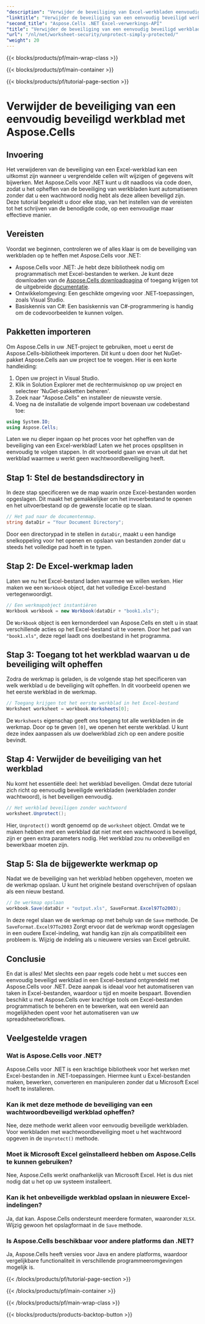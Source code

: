 ```yaml
---
"description": "Verwijder de beveiliging van Excel-werkbladen eenvoudig zonder wachtwoorden met Aspose.Cells voor .NET. Leer de installatie, codestappen en sla de uitvoer naadloos op."
"linktitle": "Verwijder de beveiliging van een eenvoudig beveiligd werkblad met Aspose.Cells"
"second_title": "Aspose.Cells .NET Excel-verwerkings-API"
"title": "Verwijder de beveiliging van een eenvoudig beveiligd werkblad met Aspose.Cells"
"url": "/nl/net/worksheet-security/unprotect-simply-protected/"
"weight": 20
---
```


{{< blocks/products/pf/main-wrap-class >}}

{{< blocks/products/pf/main-container >}}

{{< blocks/products/pf/tutorial-page-section >}}

# Verwijder de beveiliging van een eenvoudig beveiligd werkblad met Aspose.Cells

## Invoering
Het verwijderen van de beveiliging van een Excel-werkblad kan een uitkomst zijn wanneer u vergrendelde cellen wilt wijzigen of gegevens wilt bijwerken. Met Aspose.Cells voor .NET kunt u dit naadloos via code doen, zodat u het opheffen van de beveiliging van werkbladen kunt automatiseren zonder dat u een wachtwoord nodig hebt als deze alleen beveiligd zijn. Deze tutorial begeleidt u door elke stap, van het instellen van de vereisten tot het schrijven van de benodigde code, op een eenvoudige maar effectieve manier.
## Vereisten
Voordat we beginnen, controleren we of alles klaar is om de beveiliging van werkbladen op te heffen met Aspose.Cells voor .NET:
- Aspose.Cells voor .NET: Je hebt deze bibliotheek nodig om programmatisch met Excel-bestanden te werken. Je kunt deze downloaden van de [Aspose.Cells downloadpagina](https://releases.aspose.com/cells/net/) of toegang krijgen tot de uitgebreide [documentatie](https://reference.aspose.com/cells/net/).
- Ontwikkelomgeving: Een geschikte omgeving voor .NET-toepassingen, zoals Visual Studio.
- Basiskennis van C#: Een basiskennis van C#-programmering is handig om de codevoorbeelden te kunnen volgen.
## Pakketten importeren
Om Aspose.Cells in uw .NET-project te gebruiken, moet u eerst de Aspose.Cells-bibliotheek importeren. Dit kunt u doen door het NuGet-pakket Aspose.Cells aan uw project toe te voegen. Hier is een korte handleiding:
1. Open uw project in Visual Studio.
2. Klik in Solution Explorer met de rechtermuisknop op uw project en selecteer 'NuGet-pakketten beheren'.
3. Zoek naar "Aspose.Cells" en installeer de nieuwste versie.
4. Voeg na de installatie de volgende import bovenaan uw codebestand toe:
```csharp
using System.IO;
using Aspose.Cells;
```
Laten we nu dieper ingaan op het proces voor het opheffen van de beveiliging van een Excel-werkblad!
Laten we het proces opsplitsen in eenvoudig te volgen stappen. In dit voorbeeld gaan we ervan uit dat het werkblad waarmee u werkt geen wachtwoordbeveiliging heeft.
## Stap 1: Stel de bestandsdirectory in
In deze stap specificeren we de map waarin onze Excel-bestanden worden opgeslagen. Dit maakt het gemakkelijker om het invoerbestand te openen en het uitvoerbestand op de gewenste locatie op te slaan.
```csharp
// Het pad naar de documentenmap.
string dataDir = "Your Document Directory";
```
Door een directorypad in te stellen in `dataDir`, maakt u een handige snelkoppeling voor het openen en opslaan van bestanden zonder dat u steeds het volledige pad hoeft in te typen.
## Stap 2: De Excel-werkmap laden
Laten we nu het Excel-bestand laden waarmee we willen werken. Hier maken we een `Workbook` object, dat het volledige Excel-bestand vertegenwoordigt.
```csharp
// Een werkmapobject instantiëren
Workbook workbook = new Workbook(dataDir + "book1.xls");
   ```
De `Workbook` object is een kernonderdeel van Aspose.Cells en stelt u in staat verschillende acties op het Excel-bestand uit te voeren. Door het pad van `"book1.xls"`, deze regel laadt ons doelbestand in het programma.
## Stap 3: Toegang tot het werkblad waarvan u de beveiliging wilt opheffen
Zodra de werkmap is geladen, is de volgende stap het specificeren van welk werkblad u de beveiliging wilt opheffen. In dit voorbeeld openen we het eerste werkblad in de werkmap.
```csharp
// Toegang krijgen tot het eerste werkblad in het Excel-bestand
Worksheet worksheet = workbook.Worksheets[0];
```
De `Worksheets` eigenschap geeft ons toegang tot alle werkbladen in de werkmap. Door op te geven `[0]`, we openen het eerste werkblad. U kunt deze index aanpassen als uw doelwerkblad zich op een andere positie bevindt.
## Stap 4: Verwijder de beveiliging van het werkblad
Nu komt het essentiële deel: het werkblad beveiligen. Omdat deze tutorial zich richt op eenvoudig beveiligde werkbladen (werkbladen zonder wachtwoord), is het beveiligen eenvoudig.
```csharp
// Het werkblad beveiligen zonder wachtwoord
worksheet.Unprotect();
```
Hier, `Unprotect()` wordt genoemd op de `worksheet` object. Omdat we te maken hebben met een werkblad dat niet met een wachtwoord is beveiligd, zijn er geen extra parameters nodig. Het werkblad zou nu onbeveiligd en bewerkbaar moeten zijn.
## Stap 5: Sla de bijgewerkte werkmap op
Nadat we de beveiliging van het werkblad hebben opgeheven, moeten we de werkmap opslaan. U kunt het originele bestand overschrijven of opslaan als een nieuw bestand.
```csharp
// De werkmap opslaan
workbook.Save(dataDir + "output.xls", SaveFormat.Excel97To2003);
```
In deze regel slaan we de werkmap op met behulp van de `Save` methode. De `SaveFormat.Excel97To2003` Zorgt ervoor dat de werkmap wordt opgeslagen in een oudere Excel-indeling, wat handig kan zijn als compatibiliteit een probleem is. Wijzig de indeling als u nieuwere versies van Excel gebruikt.
## Conclusie
En dat is alles! Met slechts een paar regels code hebt u met succes een eenvoudig beveiligd werkblad in een Excel-bestand ontgrendeld met Aspose.Cells voor .NET. Deze aanpak is ideaal voor het automatiseren van taken in Excel-bestanden, waardoor u tijd en moeite bespaart. Bovendien beschikt u met Aspose.Cells over krachtige tools om Excel-bestanden programmatisch te beheren en te bewerken, wat een wereld aan mogelijkheden opent voor het automatiseren van uw spreadsheetworkflows.
## Veelgestelde vragen
### Wat is Aspose.Cells voor .NET?
Aspose.Cells voor .NET is een krachtige bibliotheek voor het werken met Excel-bestanden in .NET-toepassingen. Hiermee kunt u Excel-bestanden maken, bewerken, converteren en manipuleren zonder dat u Microsoft Excel hoeft te installeren.
### Kan ik met deze methode de beveiliging van een wachtwoordbeveiligd werkblad opheffen?
Nee, deze methode werkt alleen voor eenvoudig beveiligde werkbladen. Voor werkbladen met wachtwoordbeveiliging moet u het wachtwoord opgeven in de `Unprotect()` methode.
### Moet ik Microsoft Excel geïnstalleerd hebben om Aspose.Cells te kunnen gebruiken?
Nee, Aspose.Cells werkt onafhankelijk van Microsoft Excel. Het is dus niet nodig dat u het op uw systeem installeert.
### Kan ik het onbeveiligde werkblad opslaan in nieuwere Excel-indelingen?
Ja, dat kan. Aspose.Cells ondersteunt meerdere formaten, waaronder `XLSX`. Wijzig gewoon het opslagformaat in de `Save` methode.
### Is Aspose.Cells beschikbaar voor andere platforms dan .NET?
Ja, Aspose.Cells heeft versies voor Java en andere platforms, waardoor vergelijkbare functionaliteit in verschillende programmeeromgevingen mogelijk is.


{{< /blocks/products/pf/tutorial-page-section >}}

{{< /blocks/products/pf/main-container >}}

{{< /blocks/products/pf/main-wrap-class >}}

{{< blocks/products/products-backtop-button >}}